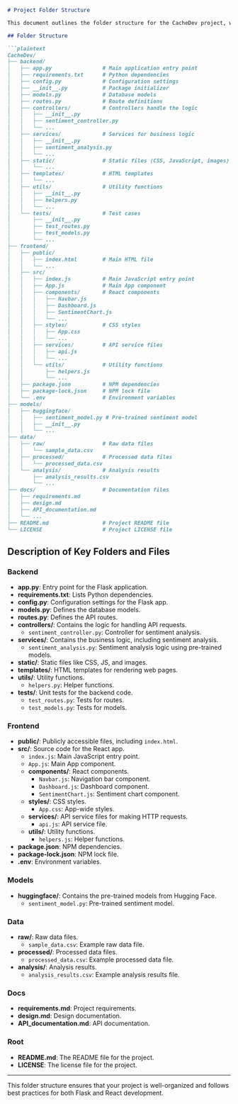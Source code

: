```markdown
# Project Folder Structure

This document outlines the folder structure for the CacheDev project, which utilizes a pre-trained model from Hugging Face for sentiment analysis.

## Folder Structure

```plaintext
CacheDev/
├── backend/
│   ├── app.py                # Main application entry point
│   ├── requirements.txt      # Python dependencies
│   ├── config.py             # Configuration settings
│   ├── __init__.py           # Package initializer
│   ├── models.py             # Database models
│   ├── routes.py             # Route definitions
│   ├── controllers/          # Controllers handle the logic
│   │   ├── __init__.py
│   │   ├── sentiment_controller.py
│   │   └── ...
│   ├── services/             # Services for business logic
│   │   ├── __init__.py
│   │   ├── sentiment_analysis.py
│   │   └── ...
│   ├── static/               # Static files (CSS, JavaScript, images)
│   │   └── ...
│   ├── templates/            # HTML templates
│   │   └── ...
│   ├── utils/                # Utility functions
│   │   ├── __init__.py
│   │   ├── helpers.py
│   │   └── ...
│   └── tests/                # Test cases
│       ├── __init__.py
│       ├── test_routes.py
│       ├── test_models.py
│       └── ...
├── frontend/
│   ├── public/
│   │   ├── index.html        # Main HTML file
│   │   └── ...
│   ├── src/
│   │   ├── index.js          # Main JavaScript entry point
│   │   ├── App.js            # Main App component
│   │   ├── components/       # React components
│   │   │   ├── Navbar.js
│   │   │   ├── Dashboard.js
│   │   │   ├── SentimentChart.js
│   │   │   └── ...
│   │   ├── styles/           # CSS styles
│   │   │   ├── App.css
│   │   │   └── ...
│   │   ├── services/         # API service files
│   │   │   ├── api.js
│   │   │   └── ...
│   │   └── utils/            # Utility functions
│   │       ├── helpers.js
│   │       └── ...
│   ├── package.json          # NPM dependencies
│   ├── package-lock.json     # NPM lock file
│   └── .env                  # Environment variables
├── models/
│   ├── huggingface/
│   │   ├── sentiment_model.py # Pre-trained sentiment model
│   │   ├── __init__.py
│   │   └── ...
├── data/
│   ├── raw/                  # Raw data files
│   │   └── sample_data.csv
│   ├── processed/            # Processed data files
│   │   └── processed_data.csv
│   └── analysis/             # Analysis results
│       ├── analysis_results.csv
│       └── ...
├── docs/                     # Documentation files
│   ├── requirements.md
│   ├── design.md
│   ├── API_documentation.md
│   └── ...
├── README.md                 # Project README file
└── LICENSE                   # Project LICENSE file
```

## Description of Key Folders and Files

### Backend
- **app.py**: Entry point for the Flask application.
- **requirements.txt**: Lists Python dependencies.
- **config.py**: Configuration settings for the Flask app.
- **models.py**: Defines the database models.
- **routes.py**: Defines the API routes.
- **controllers/**: Contains the logic for handling API requests.
  - `sentiment_controller.py`: Controller for sentiment analysis.
- **services/**: Contains the business logic, including sentiment analysis.
  - `sentiment_analysis.py`: Sentiment analysis logic using pre-trained models.
- **static/**: Static files like CSS, JS, and images.
- **templates/**: HTML templates for rendering web pages.
- **utils/**: Utility functions.
  - `helpers.py`: Helper functions.
- **tests/**: Unit tests for the backend code.
  - `test_routes.py`: Tests for routes.
  - `test_models.py`: Tests for models.

### Frontend
- **public/**: Publicly accessible files, including `index.html`.
- **src/**: Source code for the React app.
  - `index.js`: Main JavaScript entry point.
  - `App.js`: Main App component.
  - **components/**: React components.
    - `Navbar.js`: Navigation bar component.
    - `Dashboard.js`: Dashboard component.
    - `SentimentChart.js`: Sentiment chart component.
  - **styles/**: CSS styles.
    - `App.css`: App-wide styles.
  - **services/**: API service files for making HTTP requests.
    - `api.js`: API service file.
  - **utils/**: Utility functions.
    - `helpers.js`: Helper functions.
- **package.json**: NPM dependencies.
- **package-lock.json**: NPM lock file.
- **.env**: Environment variables.

### Models
- **huggingface/**: Contains the pre-trained models from Hugging Face.
  - `sentiment_model.py`: Pre-trained sentiment model.

### Data
- **raw/**: Raw data files.
  - `sample_data.csv`: Example raw data file.
- **processed/**: Processed data files.
  - `processed_data.csv`: Example processed data file.
- **analysis/**: Analysis results.
  - `analysis_results.csv`: Example analysis results file.

### Docs
- **requirements.md**: Project requirements.
- **design.md**: Design documentation.
- **API_documentation.md**: API documentation.

### Root
- **README.md**: The README file for the project.
- **LICENSE**: The license file for the project.

---

This folder structure ensures that your project is well-organized and follows best practices for both Flask and React development.
